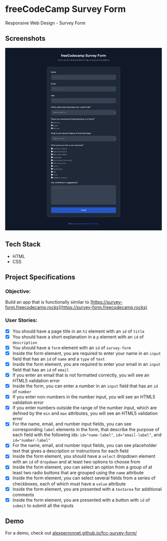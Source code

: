 # freeCodeCamp Survey Form

Responsive Web Design - Survey Form

## Screenshots

![freeCodeCamp Survey Form](images/index.png "Survey Form")

## Tech Stack

- HTML
- CSS

## Project Specifications

### Objective:

Build an app that is functionally similar to [https://survey-form.freecodecamp.rocks](https://survey-form.freecodecamp.rocks)

### User Stories:

- [x] You should have a page title in an `h1` element with an `id` of `title`
- [x] You should have a short explanation in a `p` element with an `id` of `description`
- [x] You should have a `form` element with an `id` of `survey-form`
- [x] Inside the form element, you are required to enter your name in an `input` field that has an `id` of `name` and a `type` of `text`
- [x] Inside the form element, you are required to enter your email in an `input` field that has an `id` of `email`
- [x] If you enter an email that is not formatted correctly, you will see an HTML5 validation error
- [x] Inside the form, you can enter a number in an `input` field that has an `id` of `number`
- [x] If you enter non-numbers in the number input, you will see an HTML5 validation error
- [x] If you enter numbers outside the range of the number input, which are defined by the `min` and `max` attributes, you will see an HTML5 validation error
- [x] For the name, email, and number input fields, you can see corresponding `label` elements in the form, that describe the purpose of each field with the following ids: `id="name-label"`, `id="email-label"`, and `id="number-label"`
- [x] For the name, email, and number input fields, you can see placeholder text that gives a description or instructions for each field
- [x] Inside the form element, you should have a `select` dropdown element with an `id` of `dropdown` and at least two options to choose from
- [x] Inside the form element, you can select an option from a group of at least two radio buttons that are grouped using the `name` attribute
- [x] Inside the form element, you can select several fields from a series of checkboxes, each of which must have a `value` attribute
- [x] Inside the form element, you are presented with a `textarea` for additional comments
- [x] Inside the form element, you are presented with a button with `id` of `submit` to submit all the inputs

## Demo

For a demo, check out [alexperronnet.github.io/fcc-survey-form/](alexperronnet.github.io/fcc-survey-form/)